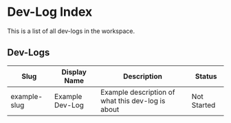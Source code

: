 
# Dev-Log Index

This is a list of all dev-logs in the workspace.

## Dev-Logs

| Slug | Display Name | Description | Status |
|------|--------------|-------------|--------|
| example-slug | Example Dev-Log | Example description of what this dev-log is about | Not Started |
